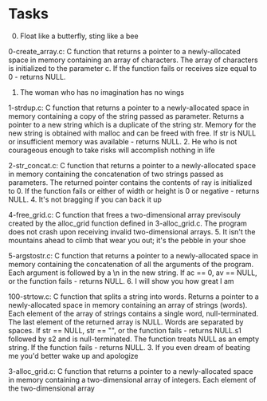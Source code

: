 # Tasks
0. Float like a butterfly, sting like a bee

0-create_array.c: C function that returns a pointer to a newly-allocated space in memory containing an array of characters.
The array of characters is initialized to the parameter c.
If the function fails or receives size equal to 0 - returns NULL.
1. The woman who has no imagination has no wings

1-strdup.c: C function that returns a pointer to a newly-allocated space in memory containing a copy of the string passed as parameter.
Returns a pointer to a new string which is a duplicate of the string str.
Memory for the new string is obtained with malloc and can be freed with free.
If str is NULL or insufficient memory was available - returns NULL.
2. He who is not courageous enough to take risks will accomplish nothing in life

2-str_concat.c: C function that returns a pointer to a newly-allocated space in memory containing the concatenation of two strings passed as parameters.
The returned pointer contains the contents of ray is initialized to 0.
If the function fails or either of width or height is 0 or negative - returns NULL.
4. It's not bragging if you can back it up

4-free_grid.c: C function that frees a two-dimensional array previsouly created by the alloc_grid function defined in 3-alloc_grid.c.
The program does not crash upon receiving invalid two-dimensional arrays.
5. It isn't the mountains ahead to climb that wear you out; it's the pebble in your shoe

5-argstostr.c: C function that returns a pointer to a newly-allocated space in memory containing the concatenation of all the arguments of the program.
Each argument is followed by a \n in the new string.
If ac == 0, av == NULL, or the function fails - returns NULL.
6. I will show you how great I am

100-strtow.c: C function that splits a string into words.
Returns a pointer to a newly-allocated space in memory containing an array of strings (words).
Each element of the array of strings contains a single word, null-terminated.
The last element of the returned array is NULL.
Words are separated by spaces.
If str == NULL, str == "", or the function fails - returns NULL.s1 followed by s2 and is null-terminated.
The function treats NULL as an empty string.
If the function fails - returns NULL.
3. If you even dream of beating me you'd better wake up and apologize

3-alloc_grid.c: C function that returns a pointer to a newly-allocated space in memory containing a two-dimensional array of integers.
Each element of the two-dimensional array
